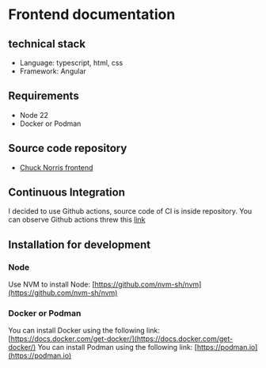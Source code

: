 # Frontend documentation
## technical stack

* Language: typescript, html, css
* Framework: Angular

## Requirements

* Node 22
* Docker or Podman

## Source code repository
* [Chuck Norris frontend](https://github.com/filhype-organization/super-chuck-norris-frontend)

## Continuous Integration
I decided to use Github actions, source code of CI is inside repository.
You can observe Github actions threw this [link](https://github.com/filhype-organization/super-chuck-norris-frontend/actions)

## Installation for development
### Node
Use NVM to install Node: [https://github.com/nvm-sh/nvm](https://github.com/nvm-sh/nvm)

### Docker or Podman
You can install Docker using the following link: [https://docs.docker.com/get-docker/](https://docs.docker.com/get-docker/)
You can install Podman using the following link: [https://podman.io](https://podman.io)